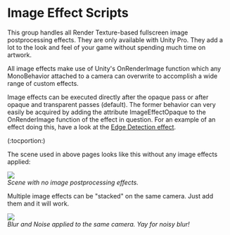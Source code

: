 Image Effect Scripts
====================


This group handles all <span class=keyword>Render Texture</span>-based fullscreen image postprocessing effects. They are only available with Unity Pro. They add a lot to the look and feel of your game without spending much time on artwork.

All image effects make use of Unity's <span class=component>OnRenderImage</span> function which any MonoBehavior attached to a camera can overwrite to accomplish a wide range of custom effects. 

Image effects can be executed directly after the opaque pass or after opaque and transparent passes (default). The former behavior can very easily be acquired by adding the attribute <span class=component>ImageEffectOpaque</span> to the OnRenderImage function of the effect in question. For an example of an effect doing this, have a look at the [Edge Detection effect](script-edgedetecteffectnormals.html).

(:tocportion:)

The scene used in above pages looks like this without any image effects applied:

![](http://docwiki.hq.unity3d.com/uploads/Main/FxNone.png)  
_Scene with no image postprocessing effects._

Multiple image effects can be "stacked" on the same camera. Just add them and it will work.

![](http://docwiki.hq.unity3d.com/uploads/Main/FxBlurNoise.png)  
_Blur and Noise applied to the same camera. Yay for noisy blur!_
